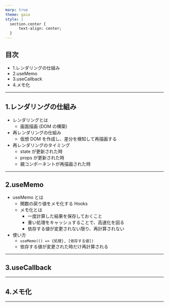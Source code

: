 ```yaml
---
marp: true
theme: gaia
style: |
  section.center {
      text-align: center;
  }
---
```


<!--
_backgroundColor: MediumSeaGreen
_color: white
-->

## 目次

- 1.レンダリングの仕組み
- 2.useMemo
- 3.useCallback
- 4.メモ化

---

## 1.レンダリングの仕組み

- レンダリングとは
  - 画面描画 (DOM の構築)
- 再レンダリングの仕組み
  - 仮想 DOM を作成し、差分を検知して再描画する
- 再レンダリングのタイミング
  - state が更新された時
  - props が更新された時
  - 親コンポーネントが再描画された時

---

## 2.useMemo

- useMemo とは
  - 関数の戻り値をメモ化する Hooks
  - メモ化とは
    - 一度計算した結果を保存しておくこと
    - 重い処理をキャッシュすることで、高速化を図る
    - 依存する値が変更されない限り、再計算されない
- 使い方
  - `useMemo(() => {処理}, [依存する値])`
  - 依存する値が変更された時だけ再計算される

---

## 3.useCallback

---

## 4.メモ化

---
